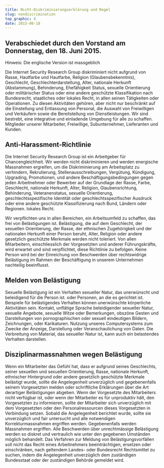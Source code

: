 ```yaml
---
title: Nicht-Diskriminierungserklärung und Regel
slug: nondiscrimination
top_graphic: 4
date: 2015-06-18
---
```


## Verabschiedet durch den Vorstand am Donnerstag, den 18. Juni 2015.

Hinweis: Die englische Version ist massgeblich

Die Internet Security Research Group diskriminiert nicht aufgrund von Rasse, Hautfarbe und Hautfarbe, Religion (Glaubensbekenntnis), Geschlecht, Geschlechterdarstellung, Alter, nationale Herkunft (Abstammung), Behinderung, Ehefähigkeit Status, sexuelle Orientierung oder militärischer Status oder eine andere geschützte Klassifikation nach Bundesrecht, staatliches oder lokales Recht, in allen seinen Tätigkeiten oder Operationen. Zu diesen Aktivitäten gehören, aber nicht nur beschränkt auf die Einstellung und Entlassung von Personal, die Auswahl von Freiwilligen und Verkäufern sowie die Bereitstellung von Dienstleistungen. Wir sind bestrebt, eine integrative und einladende Umgebung für alle zu schaffen. Mitglieder unserer Mitarbeiter, Freiwillige, Subunternehmer, Lieferanten und Kunden.

## Anti-Harassment-Richtlinie

Die Internet Security Research Group ist ein Arbeitgeber für Chancengleichheit. Wir werden nicht diskriminieren und werden energische Massnahmen ergreifen, um die Diskriminierung am Arbeitsplatz zu verhindern, Rekrutierung, Stellenausschreibungen, Vergütung, Kündigung, Upgrading, Promotionen, und andere Beschäftigungsbedingungen gegen jeden Arbeitnehmer oder Bewerber auf der Grundlage der Rasse, Farbe, Geschlecht, nationale Herkunft, Alter, Religion, Glaubensrichtung, Behinderung, Veteranenstatus, sexuelle Orientierung, geschlechtsspezifische Identität oder geschlechtsspezifischer Ausdruck oder eine andere geschützte Klassifizierung nach Bund, Ländern oder Regionen. lokales Recht.

Wir verpflichten uns in allen Bereichen, ein Arbeitsumfeld zu schaffen, das frei von Belästigungen ist. Belästigung, die auf dem Geschlecht, der sexuellen Orientierung, der Rasse, der ethnischen Zugehörigkeit und der nationalen Herkunft einer Person beruht, Alter, Religion oder andere gesetzlich geschützte Merkmale werden nicht toleriert. Von allen Mitarbeitern, einschliesslich der Vorgesetzten und anderer Führungskräfte, wird erwartet und sind verpflichtet, diese Richtlinie zu befolgen. Keine Person wird bei der Einreichung von Beschwerden über rechtswidrige Belästigung im Rahmen der Beschäftigung in unserem Unternehmen nachteilig beeinflusst.

## Melden von Belästigung

Sexuelle Belästigung ist ein Verhalten sexueller Natur, das unerwünscht und beleidigend für die Person ist. oder Personen, an die es gerichtet ist. Beispiele für belästigendes Verhalten können unerwünschte körperliche Aktivitäten sein. Kontakt, unflätige Sprache beleidigender sexueller Natur, sexuelle Angebote, sexuelle Witze oder Bemerkungen, obszöne Gesten und Darstellungen von pornographischen oder sexuell eindeutigen Bildern, Zeichnungen, oder Karikaturen. Nutzung unseres Computersystems zum Zwecke der Anzeige, Darstellung oder Veranschaulichung von Daten. Die Verbreitung von Material, das sexueller Natur ist, kann auch ein belastendes Verhalten darstellen.

## Disziplinarmassnahmen wegen Belästigung

Wenn ein Mitarbeiter das Gefühl hat, dass er aufgrund seines Geschlechts, seiner sexuellen und sexuellen Orientierung, Rasse, nationale Herkunft, ethnischer Hintergrund oder andere gesetzlich geschützte Merkmale belästigt wurde, sollte die Angelegenheit unverzüglich und gegebenenfalls seinem Vorgesetzten melden oder schriftliche Erklärungen über die Art derartiger Belästigungen abgeben. Wenn der Vorgesetzte des Mitarbeiters nicht verfügbar ist, oder wenn der Mitarbeiter es für unproduktiv hält, den Vorgesetzten zu informieren, sollte der Mitarbeiter sich unverzüglich mit dem Vorgesetzten oder den Personalressourcen dieses Vorgesetzten in Verbindung setzen. Sobald die Angelegenheit berichtet wurde, sollte sie unverzüglich und fair untersucht und alle notwendigen Korrekturmassnahmen ergriffen werden. Gegebenenfalls werden Massnahmen ergriffen. Alle Beschwerden über unrechtmässige Belästigung werden so diskret und vertraulich wie unter den gegebenen Umständen möglich behandelt. Das Verfahren zur Meldung von Belästigungsvorfällen soll nicht das Recht eines Arbeitnehmers beeinträchtigen, ersetzen oder einschränken, nach geltendem Landes- oder Bundesrecht Rechtsmittel zu suchen, indem die Angelegenheit unverzüglich dem zuständigen Bundesstaat oder der zuständigen Behörde gemeldet wird.